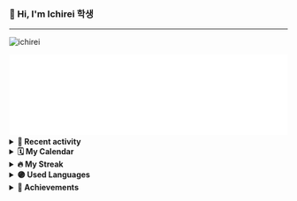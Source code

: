 ### 👋 Hi, I'm Ichirei 학생

---

![ichirei](https://github.com/ichirei/ichirei/assets/83379604/e87d44b3-8db3-491b-b0b5-a92df9d9169b)

<img src="https://github.com/ichirei/ichirei/blob/main/.cache/base.svg">



<details>
    <summary><b>📰 Recent activity</b></summary>
    <img src="https://github.com/ichirei/ichirei/blob/main/.cache/activity.svg">
</details>

<details>
    <summary><b>🗓️ My Calendar</b></summary>
    <img src="https://github.com/ichirei/ichirei/blob/main/.cache/isocalendar.svg">
</details>

<details>
    <summary><b>🔥 My Streak</b></summary>
    <img src="https://github-readme-streak-stats.herokuapp.com/?user=ichirei&theme=dark" alt="streak" />
</details>

<details>
    <summary><b>🟣 Used Languages</b></summary>
    <img src="https://github-readme-stats.vercel.app/api/top-langs/?username=ichirei&layout=compact" alt="toplang" />
</details>

<details>
    <summary><b>🏅 Achievements</b></summary>
    <img src="https://github.com/ichirei/ichirei/blob/main/.cache/achievements.svg">
</details>
